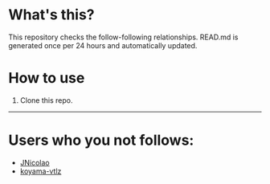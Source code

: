 # What's this?
This repository checks the follow-following relationships.
READ.md is generated once per 24 hours and automatically updated.
# How to use
1. Clone this repo.
 
 --- 
 
 # Users who you not follows: 
  
- [JNicolao](https://github.com/JNicolao/) 
- [koyama-vtlz](https://github.com/koyama-vtlz/) 
